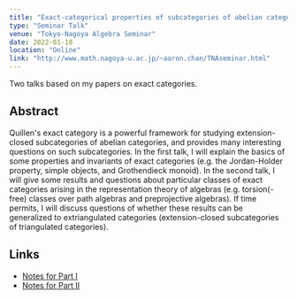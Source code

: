 ```yaml
---
title: "Exact-categorical properties of subcategories of abelian categories"
type: "Seminar Talk"
venue: "Tokyo-Nagoya Algebra Seminar"
date: 2022-01-18
location: "Online"
link: "http://www.math.nagoya-u.ac.jp/~aaron.chan/TNAseminar.html"
---
```


Two talks based on my papers on exact categories.

## Abstract
Quillen's exact category is a powerful framework for studying extension-closed subcategories of abelian categories, and provides many interesting questions on such subcategories. In the first talk, I will explain the basics of some properties and invariants of exact categories (e.g. the Jordan-Holder property, simple objects, and Grothendieck monoid). In the second talk, I will give some results and questions about particular classes of exact categories arising in the representation theory of algebras (e.g. torsion(-free) classes over path algebras and preprojective algebras). If time permits, I will discuss questions of whether these results can be generalized to extriangulated categories (extension-closed subcategories of triangulated categories).

## Links

- [Notes for Part I](/files/2022-01-18.pdf)
- [Notes for Part II](/files/2022-01-22.pdf)
